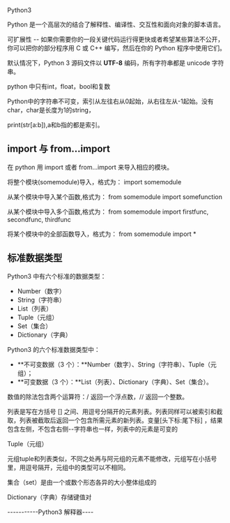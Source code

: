 Python3

Python 是一个高层次的结合了解释性、编译性、交互性和面向对象的脚本语言。

可扩展性 -- 如果你需要你的一段关键代码运行得更快或者希望某些算法不公开，你可以把你的部分程序用 C 或 C++ 编写，然后在你的 Python 程序中使用它们。

默认情况下，Python 3 源码文件以 **UTF-8** 编码，所有字符串都是 unicode 字符串。



python 中只有int，float，bool和复数



Python中的字符串不可变，索引从左往右从0起始，从右往左从-1起始。没有char，char是长度为1的string，

print(str[a:b]),a和b指的都是索引。

## import 与 from...import

在 python 用 import 或者 from...import 来导入相应的模块。

将整个模块(somemodule)导入，格式为： import somemodule

从某个模块中导入某个函数,格式为： from somemodule import somefunction

从某个模块中导入多个函数,格式为： from somemodule import firstfunc, secondfunc, thirdfunc

将某个模块中的全部函数导入，格式为： from somemodule import *





## 标准数据类型

Python3 中有六个标准的数据类型：

- Number（数字）
- String（字符串）
- List（列表）
- Tuple（元组）
- Set（集合）
- Dictionary（字典）

Python3 的六个标准数据类型中：

- **不可变数据（3 个）：**Number（数字）、String（字符串）、Tuple（元组）；
- **可变数据（3 个）：**List（列表）、Dictionary（字典）、Set（集合）。



数值的除法包含两个运算符：/ 返回一个浮点数，// 返回一个整数。



列表是写在方括号 [] 之间、用逗号分隔开的元素列表。列表同样可以被索引和截取，列表被截取后返回一个包含所需元素的新列表。变量[头下标:尾下标] ，结果包含左侧，不包含右侧--字符串也一样，列表中的元素是可变的



Tuple（元组）

元组tuple和列表类似，不同之处再与阿元组的元素不能修改，元组写在小括号里，用逗号隔开，元组中的类型可以不相同。

集合（set）是由一个或数个形态各异的大小整体组成的



Dictionary（字典）存储键值对

-----------Python3 解释器----

